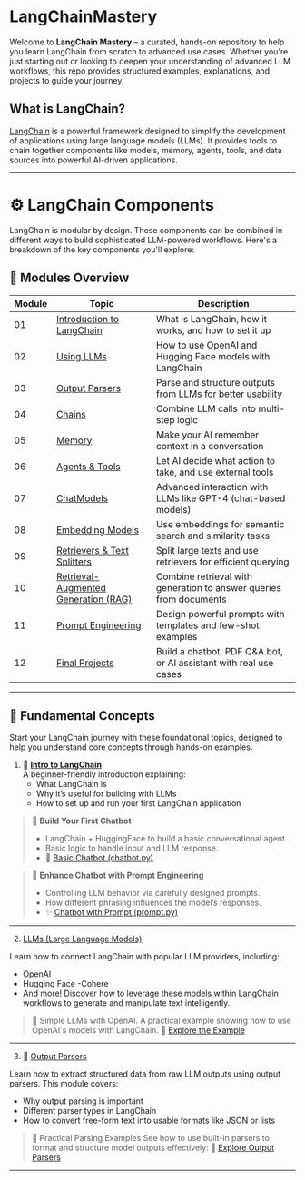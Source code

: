 # LangChainMastery 

Welcome to **LangChain Mastery** – a curated, hands-on repository to help you learn LangChain from scratch to advanced use cases. Whether you're just starting out or looking to deepen your understanding of advanced LLM workflows, this repo provides structured examples, explanations, and projects to guide your journey.

## What is LangChain?

[LangChain](https://www.langchain.com/) is a powerful framework designed to simplify the development of applications using large language models (LLMs). It provides tools to chain together components like models, memory, agents, tools, and data sources into powerful AI-driven applications.

---

# ⚙️ LangChain Components

LangChain is modular by design. These components can be combined in different ways to build sophisticated LLM-powered workflows. Here's a breakdown of the key components you'll explore:


## 🧱 Modules Overview

| Module | Topic | Description |
|--------|-------|-------------|
| 01 | [Introduction to LangChain](https://github.com/Adity-star/LangChainMastery/tree/main/01_Intro) | What is LangChain, how it works, and how to set it up |
| 02 | [Using LLMs](./02_LLMs/) | How to use OpenAI and Hugging Face models with LangChain |
| 03 | [Output Parsers](https://github.com/Adity-star/LangChainMastery/tree/main/03_Output%20Parsers) | Parse and structure outputs from LLMs for better usability |
| 04 | [Chains](./04_Chains/) | Combine LLM calls into multi-step logic |
| 05 | [Memory](./05_Memory/) | Make your AI remember context in a conversation |
| 06 | [Agents & Tools](./06_Agents_Tools/) | Let AI decide what action to take, and use external tools |
| 07 | [ChatModels](./07_ChatModels/) | Advanced interaction with LLMs like GPT-4 (chat-based models) |
| 08 | [Embedding Models](./08_EmbeddingModels/) | Use embeddings for semantic search and similarity tasks |
| 09 | [Retrievers & Text Splitters](./09_Retrievers_Splitters/) | Split large texts and use retrievers for efficient querying |
| 10 | [Retrieval-Augmented Generation (RAG)](./10_RAG/) | Combine retrieval with generation to answer queries from documents |
| 11 | [Prompt Engineering](./11_Prompts/) | Design powerful prompts with templates and few-shot examples|
| 12 | [Final Projects](./12_Projects/) | Build a chatbot, PDF Q&A bot, or AI assistant with real use cases |


---
## 📘 Fundamental Concepts

Start your LangChain journey with these foundational topics, designed to help you understand core concepts through hands-on examples.

1. 📖 [**Intro to LangChain**](https://github.com/Adity-star/LangChainMastery/tree/main/01_Intro)  
   A beginner-friendly introduction explaining:
   - What LangChain is  
   - Why it’s useful for building with LLMs  
   - How to set up and run your first LangChain application

> 🤖 **Build Your First Chatbot**  
>  - LangChain + HuggingFace to build a basic conversational agent. 
>  - Basic logic to handle input and LLM response.
>  - 📝 [Basic Chatbot (chatbot.py)](https://github.com/Adity-star/LangChainMastery/blob/main/01_Intro/chatbot.py)

> 🧠 **Enhance Chatbot with Prompt Engineering**  
> - Controlling LLM behavior via carefully designed prompts.
> - How different phrasing influences the model’s responses.
> - ✨ [Chatbot with Prompt (prompt.py)](https://github.com/Adity-star/LangChainMastery/blob/main/01_Intro/prompt.py)

---

2. [LLMs (Large Language Models)](https://github.com/Adity-star/LangChainMastery/tree/main/02_LLMs)

Learn how to connect LangChain with popular LLM providers, including:
- OpenAI
- Hugging Face
-Cohere
- And more!
Discover how to leverage these models within LangChain workflows to generate and manipulate text intelligently.
> 🔗 Simple LLMs with OpenAI.
> A practical example showing how to use OpenAI's models with LangChain.
> 📄 [Explore the Example](https://github.com/Adity-star/LangChainMastery/blob/main/02_LLMs/llm_model.py)

---

3. 🧾 [Output Parsers](https://github.com/Adity-star/LangChainMastery/tree/main/03_Output%20Parsers)
   
Learn how to extract structured data from raw LLM outputs using output parsers. This module covers:
- Why output parsing is important
- Different parser types in LangChain
- How to convert free-form text into usable formats like JSON or lists
> 🧪 Practical Parsing Examples
> See how to use built-in parsers to format and structure model outputs effectively:
> 📄 [Explore Output Parsers](https://github.com/Adity-star/LangChainMastery/tree/main/03_Output%20Parsers#-module-03-output-parsers-in-langchain)


---

